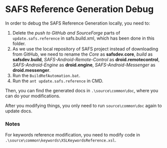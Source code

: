 # SAFS Reference Generation Debug

In order to debug the SAFS Reference Generation locally, you need to:

1. Delete the *push to GitHub and SourceForge* parts of `update.safs.reference` in safs.build.xml, which has been done in this folder.
2. As we use the local repository of SAFS project instead of downloading from GitHub, we need to rename the *Core* as **safsdev.core**, *build* as **safsdev.build**, *SAFS-Android-Remote-Control* as **droid.remotecontrol**, *SAFS-Android-Engine* as **droid.engine**, *SAFS-Android-Messenger* as **droid.messenger**.
3. Run the `BuildRefAutomation.bat`.
4. Run the `ant update.safs.reference` in CMD.

Then, you can find the generated docs in `.\source\common\doc`, where you can do your modifications.

After you modifying things, you only need to run `source\common\doc` again to update docs.

### Notes

For keywords reference modification, you need to modify code in `.\source\common\keywords\XSLKeywordsReference.xsl`.